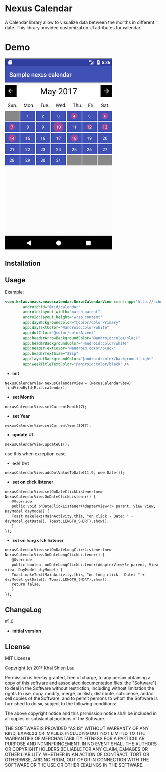 # Nexus Calendar
A Calendar library allow to visualize data between the months in different date. This library provided customization UI attributes for calendar.  

# Demo
![alt tag](nexusCalendarDemo.gif)

## Installation

## Usage
Example:

```xml
<com.kslau.nexus.nexuscalendar.NexusCalendarView xmlns:app="http://schemas.android.com/apk/res-auto"
        android:id="@+id/calendar"
        android:layout_width="match_parent"
        android:layout_height="wrap_content"
        app:dayBackgroundColor="@color/colorPrimary"
        app:dayTextColor="@android:color/white"
        app:dotColor="@color/colorAccent"
        app:headerArrowBackgroundColor="@android:color/black"
        app:headerBackgroundColor="@android:color/white"
        app:headerTextColor="@android:color/black"
        app:headerTextSize="28sp"
        app:layoutBackgroundColor="@android:color/background_light"
        app:weekTitleTextColor="@android:color/black" />
```

 - **init**
 ```
NexusCalendarView nexusCalendarView = (NexusCalendarView) findViewById(R.id.calendar);
```

 - **set Month**
 ```
nexusCalendarView.setCurrentMonth(7);
```

 - **set Year**
 ```
nexusCalendarView.setCurrentYear(2017);
```

 - **update UI**
 ```
nexusCalendarView.updateUI();
```
use this when exception case.

 - **add Dot**
 ```
nexusCalendarView.addDotValueToDate(11.9, new Date());
```

 - **set on click listener**
 ```
nexusCalendarView.setOnDateClickListener(new NexusCalendarView.OnDateClickListener() {
    @Override
    public void onDateClickListener(AdapterView<?> parent, View view, DayModel dayModel) {
	Toast.makeText(MainActivity.this, "on click - Date: " + dayModel.getDate(), Toast.LENGTH_SHORT).show();
    }
});
```
 - **set on long click listener**
 ```
 nexusCalendarView.setOnDateLongClickListener(new NexusCalendarView.OnDateLongClickListener() {
    @Override
    public boolean onDateLongClickListener(AdapterView<?> parent, View view, DayModel dayModel) {
	Toast.makeText(MainActivity.this, "on long click - Date: " + dayModel.getDate(), Toast.LENGTH_SHORT).show();
	return false;
    }
});
```
	
## ChangeLog
#1.0
- **initial version**

## License
MIT License

Copyright (c) 2017 Khai Shien Lau

Permission is hereby granted, free of charge, to any person obtaining a copy
of this software and associated documentation files (the "Software"), to deal
in the Software without restriction, including without limitation the rights
to use, copy, modify, merge, publish, distribute, sublicense, and/or sell
copies of the Software, and to permit persons to whom the Software is
furnished to do so, subject to the following conditions:

The above copyright notice and this permission notice shall be included in all
copies or substantial portions of the Software.

THE SOFTWARE IS PROVIDED "AS IS", WITHOUT WARRANTY OF ANY KIND, EXPRESS OR
IMPLIED, INCLUDING BUT NOT LIMITED TO THE WARRANTIES OF MERCHANTABILITY,
FITNESS FOR A PARTICULAR PURPOSE AND NONINFRINGEMENT. IN NO EVENT SHALL THE
AUTHORS OR COPYRIGHT HOLDERS BE LIABLE FOR ANY CLAIM, DAMAGES OR OTHER
LIABILITY, WHETHER IN AN ACTION OF CONTRACT, TORT OR OTHERWISE, ARISING FROM,
OUT OF OR IN CONNECTION WITH THE SOFTWARE OR THE USE OR OTHER DEALINGS IN THE
SOFTWARE.

